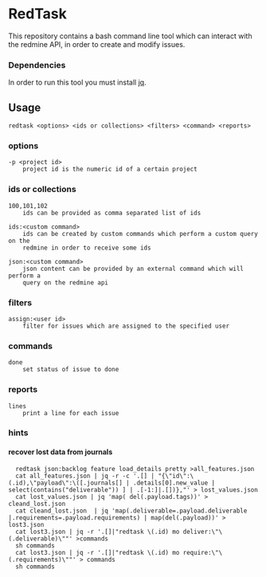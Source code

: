 # RedTask

This repository contains a bash command line tool which can interact with the redmine API,
in order to create and modify issues.

### Dependencies

In order to run this tool you must install [jq](http://stedolan.github.io/jq/).

## Usage

    redtask <options> <ids or collections> <filters> <command> <reports>

### options

    -p <project id>
        project id is the numeric id of a certain project

### ids or collections

    100,101,102
        ids can be provided as comma separated list of ids

    ids:<custom command>
        ids can be created by custom commands which perform a custom query on the
        redmine in order to receive some ids

    json:<custom command>
        json content can be provided by an external command which will perform a 
        query on the redmine api

### filters

    assign:<user id>
        filter for issues which are assigned to the specified user

### commands

    done
        set status of issue to done

### reports

    lines
        print a line for each issue


### hints

#### recover lost data from journals
      redtask json:backlog feature load_details pretty >all_features.json
      cat all_features.json | jq -r -c '.[] | "{\"id\":\(.id),\"payload\":\([.journals[] | .details[0].new_value | select(contains("deliverable")) ] | .[-1:]|.[])},"' > lost_values.json
      cat lost_values.json | jq 'map( del(.payload.tags))' > cleand_lost.json
      cat cleand_lost.json  | jq 'map(.deliverable=.payload.deliverable |.requirements=.payload.requirements) | map(del(.payload))' > lost3.json
      cat lost3.json | jq -r '.[]|"redtask \(.id) mo deliver:\"\(.deliverable)\""' >commands
      sh commands
      cat lost3.json | jq -r '.[]|"redtask \(.id) mo require:\"\(.requirements)\""' > commands
      sh commands
